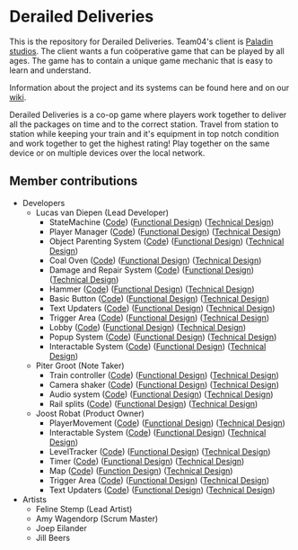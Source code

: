 # Derailed Deliveries
This is the repository for Derailed Deliveries. 
Team04's client is [Paladin studios](https://paladinstudios.com/). The client wants a fun coöperative game that can be played by all ages. The game has to contain a unique game mechanic that is easy to learn and understand.

Information about the project and its systems can be found here and on our [wiki](https://github.com/lucasvdiepen/DerailedDeliveries/wiki).

Derailed Deliveries is a co-op game where players work together to deliver all the packages on time and to the correct station. Travel from station to station while keeping your train and it's equipment in top notch condition and work together to get the highest rating! Play together on the same device or on multiple devices over the local network.

## Member contributions
 * Developers
    * Lucas van Diepen (Lead Developer)
      * StateMachine ([Code](https://github.com/lucasvdiepen/DerailedDeliveries/tree/develop/Assets/Scripts/Framework/StateMachine)) ([Functional Design](https://github.com/lucasvdiepen/DerailedDeliveries/wiki/Functional-Design#statemachine)) ([Technical Design](https://github.com/lucasvdiepen/DerailedDeliveries/wiki/Technical-Design#statemachine))
      * Player Manager ([Code](https://github.com/lucasvdiepen/DerailedDeliveries/tree/develop/Assets/Scripts/Framework/PlayerManagement)) ([Functional Design](https://github.com/lucasvdiepen/DerailedDeliveries/wiki/Functional-Design#player-manager)) ([Technical Design](https://github.com/lucasvdiepen/DerailedDeliveries/wiki/Technical-Design#player-manager))
      * Object Parenting System ([Code](https://github.com/lucasvdiepen/DerailedDeliveries/tree/develop/Assets/Scripts/Framework/ParentingSystem)) ([Functional Design](https://github.com/lucasvdiepen/DerailedDeliveries/wiki/Functional-Design#object-parenting-system)) ([Technical Design](https://github.com/lucasvdiepen/DerailedDeliveries/wiki/Technical-Design#object-parenting-system))
      * Coal Oven ([Code](https://github.com/lucasvdiepen/DerailedDeliveries/tree/develop/Assets/Scripts/Framework/CoalOvenSystem)) ([Functional Design](https://github.com/lucasvdiepen/DerailedDeliveries/wiki/Functional-Design#coal-oven)) ([Technical Design](https://github.com/lucasvdiepen/DerailedDeliveries/wiki/Technical-Design#coal-oven))
      * Damage and Repair System ([Code](https://github.com/lucasvdiepen/DerailedDeliveries/tree/develop/Assets/Scripts/Framework/DamageRepairManagement)) ([Functional Design](https://github.com/lucasvdiepen/DerailedDeliveries/wiki/Functional-Design#damage-and-repair-system)) ([Technical Design](https://github.com/lucasvdiepen/DerailedDeliveries/wiki/Technical-Design#damage-and-repair-system))
      * Hammer ([Code](https://github.com/lucasvdiepen/DerailedDeliveries/blob/develop/Assets/Scripts/Framework/Gameplay/Interactions/Grabbables/HammerGrabbable.cs)) ([Functional Design](https://github.com/lucasvdiepen/DerailedDeliveries/wiki/Functional-Design#hammer)) ([Technical Design](https://github.com/lucasvdiepen/DerailedDeliveries/wiki/Technical-Design#hammer))
      * Basic Button ([Code](https://github.com/lucasvdiepen/DerailedDeliveries/tree/develop/Assets/Scripts/Framework/Buttons)) ([Functional Design](https://github.com/lucasvdiepen/DerailedDeliveries/wiki/Functional-Design#basic-button)) ([Technical Design](https://github.com/lucasvdiepen/DerailedDeliveries/wiki/Technical-Design#basic-button))
      * Text Updaters ([Code](https://github.com/lucasvdiepen/DerailedDeliveries/tree/develop/Assets/Scripts/Framework/UI/TextUpdaters)) ([Functional Design](https://github.com/lucasvdiepen/DerailedDeliveries/wiki/Functional-Design#text-updater)) ([Technical Design](https://github.com/lucasvdiepen/DerailedDeliveries/wiki/Technical-Design#text-updater))
      * Trigger Area ([Code](https://github.com/lucasvdiepen/DerailedDeliveries/tree/develop/Assets/Scripts/Framework/TriggerArea)) ([Functional Design](https://github.com/lucasvdiepen/DerailedDeliveries/wiki/Functional-Design#trigger-area)) ([Technical Design](https://github.com/lucasvdiepen/DerailedDeliveries/wiki/Technical-Design#trigger-area))
      * Lobby ([Code](https://github.com/lucasvdiepen/DerailedDeliveries/tree/develop/Assets/Scripts/Framework/UI/TextUpdaters/Lobby)) ([Functional Design](https://github.com/lucasvdiepen/DerailedDeliveries/wiki/Functional-Design#lobby)) ([Technical Design](https://github.com/lucasvdiepen/DerailedDeliveries/wiki/Technical-Design#lobby))
      * Popup System ([Code](https://github.com/lucasvdiepen/DerailedDeliveries/tree/develop/Assets/Scripts/Framework/PopupManegement)) ([Functional Design](https://github.com/lucasvdiepen/DerailedDeliveries/wiki/Functional-Design#popup-system)) ([Technical Design](https://github.com/lucasvdiepen/DerailedDeliveries/wiki/Technical-Design#popup-system))
      * Interactable System ([Code](https://github.com/lucasvdiepen/DerailedDeliveries/tree/develop/Assets/Scripts/Framework/Gameplay/Interactions)) ([Functional Design](https://github.com/lucasvdiepen/DerailedDeliveries/wiki/Functional-Design#interactable-system)) ([Technical Design](https://github.com/lucasvdiepen/DerailedDeliveries/wiki/Technical-Design#player-interactions))
    * Piter Groot (Note Taker)
      * Train controller ([Code](https://github.com/lucasvdiepen/DerailedDeliveries/blob/develop/Assets/Scripts/Framework/Train/TrainController.cs)) ([Functional Design](https://github.com/lucasvdiepen/DerailedDeliveries/wiki/Functional-Design#train-controller)) ([Technical Design](https://github.com/lucasvdiepen/DerailedDeliveries/wiki/Technical-Design#train))
	  * Camera shaker ([Code](https://github.com/lucasvdiepen/DerailedDeliveries/blob/develop/Assets/Scripts/Framework/Camera/CameraShaker.cs)) ([Functional Design](https://github.com/lucasvdiepen/DerailedDeliveries/wiki/Functional-Design#camera-shaker)) ([Technical Design](https://github.com/lucasvdiepen/DerailedDeliveries/wiki/Technical-Design#camera-shaker))
	  * Audio system ([Code](https://github.com/lucasvdiepen/DerailedDeliveries/blob/develop/Assets/Scripts/Framework/Audio/AudioSystem.cs)) ([Functional Design](https://github.com/lucasvdiepen/DerailedDeliveries/wiki/Functional-Design#audio-system)) ([Technical Design](https://github.com/lucasvdiepen/DerailedDeliveries/wiki/Technical-Design#audiosystem))
	  * Rail splits ([Code](https://github.com/lucasvdiepen/DerailedDeliveries/blob/develop/Assets/Scripts/Framework/Train/TrainStationController.cs)) ([Functional Design](https://github.com/lucasvdiepen/DerailedDeliveries/wiki/Functional-Design#rail-splits)) ([Technical Design](https://github.com/lucasvdiepen/DerailedDeliveries/wiki/Technical-Design#train))
    * Joost Robat (Product Owner)
      * PlayerMovement ([Code](https://github.com/lucasvdiepen/DerailedDeliveries/blob/develop/Assets/Scripts/Framework/Gameplay/Player/PlayerMovement.cs)) ([Functional Design](https://github.com/lucasvdiepen/DerailedDeliveries/wiki/Functional-Design#playermovement)) ([Technical Design](https://github.com/lucasvdiepen/DerailedDeliveries/wiki/Technical-Design#player-movement))
      * Interactable System ([Code](https://github.com/lucasvdiepen/DerailedDeliveries/tree/develop/Assets/Scripts/Framework/Gameplay/Interactions)) ([Functional Design](https://github.com/lucasvdiepen/DerailedDeliveries/wiki/Functional-Design#interactable-system)) ([Technical Design](https://github.com/lucasvdiepen/DerailedDeliveries/wiki/Technical-Design#player-interactions))
      * LevelTracker ([Code](https://github.com/lucasvdiepen/DerailedDeliveries/blob/develop/Assets/Scripts/Framework/Gameplay/LevelTracker.cs)) ([Functional Design](https://github.com/lucasvdiepen/DerailedDeliveries/wiki/Functional-Design#leveltracker)) ([Technical Design](https://github.com/lucasvdiepen/DerailedDeliveries/wiki/Technical-Design#level-tracker))
      * Timer ([Code](https://github.com/lucasvdiepen/DerailedDeliveries/tree/develop/Assets/Scripts/Framework/Gameplay/Timer)) ([Functional Design](https://github.com/lucasvdiepen/DerailedDeliveries/wiki/Functional-Design#timer)) ([Technical Design](https://github.com/lucasvdiepen/DerailedDeliveries/wiki/Technical-Design#timer))
      * Map ([Code](https://github.com/lucasvdiepen/DerailedDeliveries/tree/develop/Assets/Scripts/Framework/Gameplay/Map)) ([Function Design](https://github.com/lucasvdiepen/DerailedDeliveries/wiki/Functional-Design#map)) ([Technical Design](https://github.com/lucasvdiepen/DerailedDeliveries/wiki/Technical-Design#map))
      * Trigger Area ([Code](https://github.com/lucasvdiepen/DerailedDeliveries/tree/develop/Assets/Scripts/Framework/TriggerArea)) ([Functional Design](https://github.com/lucasvdiepen/DerailedDeliveries/wiki/Functional-Design#trigger-area)) ([Technical Design](https://github.com/lucasvdiepen/DerailedDeliveries/wiki/Technical-Design#trigger-area))
      * Text Updaters ([Code](https://github.com/lucasvdiepen/DerailedDeliveries/tree/develop/Assets/Scripts/Framework/UI/TextUpdaters)) ([Functional Design](https://github.com/lucasvdiepen/DerailedDeliveries/wiki/Functional-Design#text-updater)) ([Technical Design](https://github.com/lucasvdiepen/DerailedDeliveries/wiki/Functional-Design#text-updater))
 * Artists
    * Feline Stemp (Lead Artist)
    * Amy Wagendorp (Scrum Master)
    * Joep Eilander
    * Jill Beers

